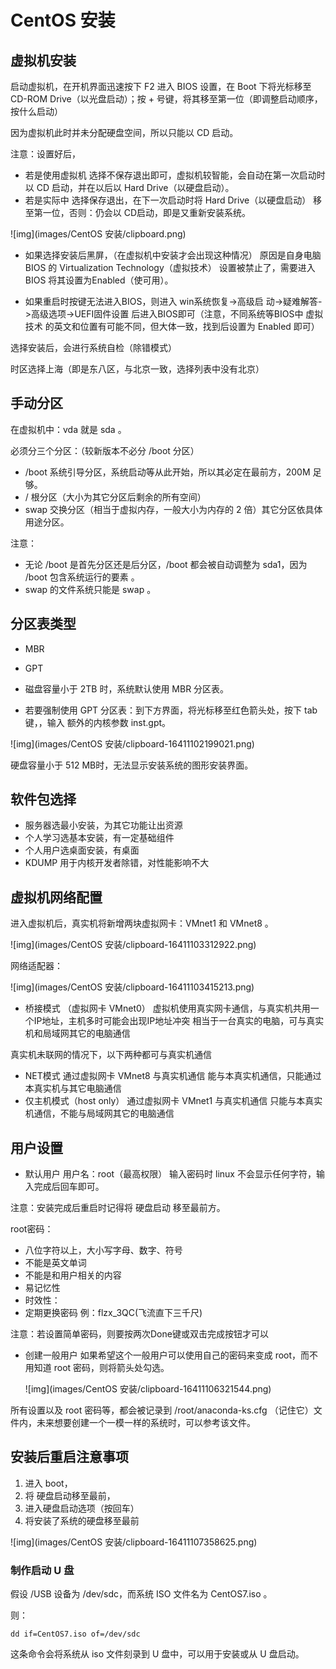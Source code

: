 # CentOS 安装

## 虚拟机安装

启动虚拟机，在开机界面迅速按下 F2 进入 BIOS 设置，在 Boot 下将光标移至 CD-ROM Drive（以光盘启动）；按 + 号键，将其移至第一位（即调整启动顺序，按什么启动）

因为虚拟机此时并未分配硬盘空间，所以只能以 CD 启动。

注意：设置好后，

- 若是使用虚拟机
	选择不保存退出即可，虚拟机较智能，会自动在第一次启动时以 CD 启动，并在以后以 Hard Drive（以硬盘启动）。
- 若是实际中
	选择保存退出，在下一次启动时将 Hard Drive（以硬盘启动） 移至第一位，否则：仍会以 CD启动，即是又重新安装系统。

![img](images/CentOS 安装/clipboard.png)

- 如果选择安装后黑屏，（在虚拟机中安装才会出现这种情况）
原因是自身电脑 BIOS 的 Virtualization Technology（虚拟技术） 设置被禁止了，需要进入 BIOS 将其设置为Enabled（使可用）。

- 如果重启时按键无法进入BIOS，则进入 win系统恢复->高级启	动->疑难解答->高级选项->UEFI固件设置  后进入BIOS即可（注意，不同系统等BIOS中  虚拟技术  的英文和位置有可能不同，但大体一致，找到后设置为 Enabled 即可）

选择安装后，会进行系统自检（除错模式）

时区选择上海（即是东八区，与北京一致，选择列表中没有北京）

## 手动分区

在虚拟机中：vda 就是 sda 。

必须分三个分区：（较新版本不必分 /boot 分区）
- /boot
  系统引导分区，系统启动等从此开始，所以其必定在最前方，200M 足够。
- /
  根分区（大小为其它分区后剩余的所有空间）
- swap
  交换分区（相当于虚拟内存，一般大小为内存的 2 倍）其它分区依具体用途分区。

注意：

- 无论 /boot 是首先分区还是后分区，/boot 都会被自动调整为 sda1，因为 /boot 包含系统运行的要素 。
- swap 的文件系统只能是 swap 。

## 分区表类型

- MBR
- GPT

- 磁盘容量小于 2TB 时，系统默认使用 MBR 分区表。
- 若要强制使用 GPT 分区表：到下方界面，将光标移至红色箭头处，按下 tab 键，，输入 额外的内核参数  inst.gpt。

![img](images/CentOS 安装/clipboard-16411102199021.png)

硬盘容量小于 512 MB时，无法显示安装系统的图形安装界面。

## 软件包选择

- 服务器选最小安装，为其它功能让出资源
- 个人学习选基本安装，有一定基础组件
- 个人用户选桌面安装，有桌面
- KDUMP
用于内核开发者除错，对性能影响不大

## 虚拟机网络配置

进入虚拟机后，真实机将新增两块虚拟网卡：VMnet1  和  VMnet8 。

![img](images/CentOS 安装/clipboard-16411103312922.png)

网络适配器：

![img](images/CentOS 安装/clipboard-16411103415213.png)

- 桥接模式
（虚拟网卡 VMnet0）
虚拟机使用真实网卡通信，与真实机共用一个IP地址，主机多时可能会出现IP地址冲突
相当于一台真实的电脑，可与真实机和局域网其它的电脑通信

真实机未联网的情况下，以下两种都可与真实机通信
- NET模式
通过虚拟网卡 VMnet8 与真实机通信
能与本真实机通信，只能通过本真实机与其它电脑通信
- 仅主机模式（host only）
通过虚拟网卡 VMnet1 与真实机通信
只能与本真实机通信，不能与局域网其它的电脑通信

## 用户设置

- 默认用户
用户名：root（最高权限）
输入密码时 linux 不会显示任何字符，输入完成后回车即可。

注意：安装完成后重启时记得将 硬盘启动 移至最前方。

root密码：
- 八位字符以上，大小写字母、数字、符号
- 不能是英文单词
- 不能是和用户相关的内容
- 易记忆性
- 时效性：
- 定期更换密码
  例：flzx_3QC(飞流直下三千尺)

注意：若设置简单密码，则要按两次Done键或双击完成按钮才可以

- 创建一般用户
	如果希望这个一般用户可以使用自己的密码来变成 root，而不用知道 root 密码，则将箭头处勾选。

	![img](images/CentOS 安装/clipboard-16411106321544.png)

所有设置以及 root 密码等，都会被记录到  /root/anaconda-ks.cfg （记住它）文件内，未来想要创建一个一模一样的系统时，可以参考该文件。

## 安装后重启注意事项

1. 进入 boot，
2. 将 硬盘启动移至最前，
3. 进入硬盘启动选项（按回车）
4. 将安装了系统的硬盘移至最前

![img](images/CentOS 安装/clipboard-16411107358625.png)

### 制作启动 U 盘

假设  /USB 设备为 /dev/sdc，而系统 ISO 文件名为 CentOS7.iso 。

则：

```
dd if=CentOS7.iso of=/dev/sdc
```

这条命令会将系统从 iso 文件刻录到 U 盘中，可以用于安装或从 U 盘启动。
